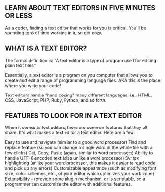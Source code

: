 ## LEARN ABOUT TEXT EDITORS IN FIVE MINUTES OR LESS


As a coder, finding a text editor that works for you is critical. You'll be spending tons of time working in it, so get cozy.
## WHAT IS A TEXT EDITOR?
The formal definition is: “A text editor is a type of program used for editing plain text files.”

Essentially, a text editor is a program on you computer that allows you to create and edit a range of programming language files. AKA this is the place where you write your code!

Text editors handle “hand coding” many different languages, i.e.: HTML, CSS, JavaScript, PHP, Ruby, Python, and so forth.
## FEATURES TO LOOK FOR IN A TEXT EDITOR
When it comes to text editors, there are common features that they all share. It's what makes a text editor a text editor. Here are a few:

Easy to use and navigate (similar to a good word processor)
Find and replace feature (so you can change a single word in the whole file with a few clicks)
Cut, Copy, Paste (again, similar to word processors)
Ability to handle UTF-8 encoded text (also unlike a word processor)
Syntax highlighting (unlike your word processor, this makes it easier to read code and pick up any errors)
Customizable appearance (such as modifying font size, color schemes, etc., of your editor which optimizes your work zone)
Extensibility – (provide some plugin mechanism, or is scriptable, so a programmer can customize the editor with additional features.
